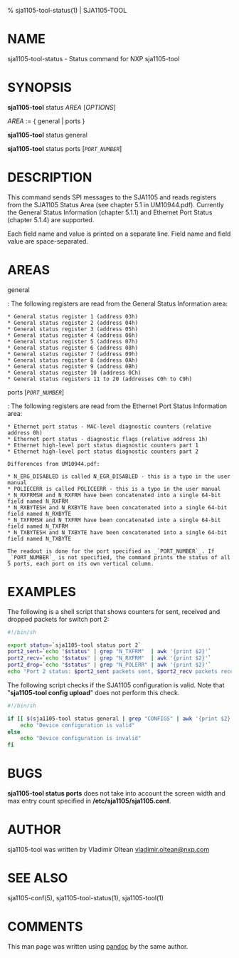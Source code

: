 % sja1105-tool-status(1) | SJA1105-TOOL

NAME
====

sja1105-tool-status - Status command for NXP sja1105-tool

SYNOPSIS
========

**sja1105-tool** status _AREA_ \[_OPTIONS_\]

_AREA_ := { general | ports }

**sja1105-tool** status general

**sja1105-tool** status ports \[_`PORT_NUMBER`_\]

DESCRIPTION
===========

This command sends SPI messages to the SJA1105 and reads registers from the
SJA1105 Status Area (see chapter 5.1 in UM10944.pdf). Currently the General
Status Information (chapter 5.1.1) and Ethernet Port Status (chapter 5.1.4)
are supported.

Each field name and value is printed on a separate line.
Field name and field value are space-separated.

AREAS
=====

general

:   The following registers are read from the General Status Information area:

    * General status register 1 (address 03h)
    * General status register 2 (address 04h)
    * General status register 3 (address 05h)
    * General status register 4 (address 06h)
    * General status register 5 (address 07h)
    * General status register 6 (address 08h)
    * General status register 7 (address 09h)
    * General status register 8 (address 0Ah)
    * General status register 9 (address 0Bh)
    * General status register 10 (address 0Ch)
    * General status registers 11 to 20 (addresses C0h to C9h)

ports \[_`PORT_NUMBER`_\]

:   The following registers are read from the Ethernet Port Status Information area:

    * Ethernet port status - MAC-level diagnostic counters (relative address 0h)
    * Ethernet port status - diagnostic flags (relative address 1h)
    * Ethernet high-level port status diagnostic counters part 1
    * Ethernet high-level port status diagnostic counters part 2

    Differences from UM10944.pdf:

    * N_ERG_DISABLED is called N_EGR_DISABLED - this is a typo in the user manual
    * POLIECERR is called POLICEERR - this is a typo in the user manual
    * N_RXFRMSH and N_RXFRM have been concatenated into a single 64-bit field named N_RXFRM
    * N_RXBYTESH and N_RXBYTE have been concatenated into a single 64-bit field named N_RXBYTE
    * N_TXFRMSH and N_TXFRM have been concatenated into a single 64-bit field named N_TXFRM
    * N_TXBYTESH and N_TXBYTE have been concatenated into a single 64-bit field named N_TXBYTE

    The readout is done for the port specified as _`PORT_NUMBER`_. If
    _`PORT_NUMBER`_ is not specified, the command prints the status of all
    5 ports, each port on its own vertical column.


EXAMPLES
========

The following is a shell script that shows counters for sent, received
and dropped packets for switch port 2:

```bash
#!/bin/sh

export status=`sja1105-tool status port 2`
port2_sent=`echo "$status" | grep "N_TXFRM"  | awk '{print $2}'`
port2_recv=`echo "$status" | grep "N_RXFRM"  | awk '{print $2}'`
port2_drop=`echo "$status" | grep "N_POLERR" | awk '{print $2}'`
echo "Port 2 status: $port2_sent packets sent, $port2_recv packets received, $port2_drop packets dropped"
```

The following script checks if the SJA1105 configuration is valid. Note
that "**sja1105-tool config upload**" does not perform this check.

```bash
#!/bin/sh

if [[ $(sja1105-tool status general | grep "CONFIGS" | awk '{print $2}') == "1" ]]; then
	echo "Device configuration is valid"
else
	echo "Device configuration is invalid"
fi
```

BUGS
====

**sja1105-tool status ports** does not take into account the screen width and
max entry count specified in **/etc/sja1105/sja1105.conf**.

AUTHOR
======

sja1105-tool was written by Vladimir Oltean <vladimir.oltean@nxp.com>

SEE ALSO
========

sja1105-conf(5),
sja1105-tool-status(1),
sja1105-tool(1)

COMMENTS
========

This man page was written using [pandoc](http://pandoc.org/) by the same author.

